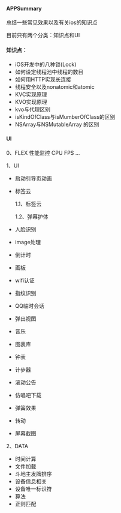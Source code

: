 #### APPSummary
总结一些常见效果以及有关ios的知识点

目前只有两个分类：知识点和UI

#### 知识点：
* iOS开发中的八种锁(Lock)
* 如何设定线程池中线程的数目
* 如何用HTTP实现长连接
* 线程安全以及nonatomic和atomic
* KVC实现原理
* KVO实现原理
* kvo与代理区别
* isKindOfClass与isMumberOfClass的区别
* NSArray与NSMutableArray 的区别

#### UI
0、FLEX 性能监控 CPU FPS ...

1、UI

* 启动引导页动画
* 标签云

	1.1、标签云
	
	1.2、弹幕护体
	
* 人脸识别
* image处理
* 倒计时
* 画板
* wifi认证
* 指纹识别
* QQ临时会话
* 弹出视图
* 音乐
* 图表库
* 钟表
* 计步器
* 滚动公告
* 仿唱吧下载
* 弹簧效果
* 转动
* 屏幕截图

2、DATA

* 时间计算
* 文件加载
* 斗地主发牌排序
* 设备信息相关
* 设备唯一标识符
* 算法
* 正则匹配